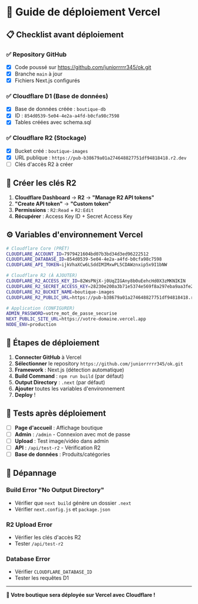 # 🚀 Guide de déploiement Vercel

## 📋 Checklist avant déploiement

### ✅ Repository GitHub
- [x] Code poussé sur https://github.com/juniorrrrr345/ok.git
- [x] Branche `main` à jour
- [x] Fichiers Next.js configurés

### ✅ Cloudflare D1 (Base de données)
- [x] Base de données créée : `boutique-db`
- [x] ID : `854d0539-5e04-4e2a-a4fd-b0cfa98c7598`
- [x] Tables créées avec schema.sql

### ✅ Cloudflare R2 (Stockage)
- [x] Bucket créé : `boutique-images`
- [x] URL publique : `https://pub-b38679a01a274648827751df94818418.r2.dev`
- [ ] Clés d'accès R2 à créer

## 🔑 Créer les clés R2

1. **Cloudflare Dashboard** → **R2** → **"Manage R2 API tokens"**
2. **"Create API token"** → **"Custom token"**
3. **Permissions** : `R2:Read` + `R2:Edit`
4. **Récupérer** : Access Key ID + Secret Access Key

## ⚙️ Variables d'environnement Vercel

```bash
# Cloudflare Core (PRÊT)
CLOUDFLARE_ACCOUNT_ID=7979421604bd07b3bd34d3ed96222512
CLOUDFLARE_DATABASE_ID=854d0539-5e04-4e2a-a4fd-b0cfa98c7598
CLOUDFLARE_API_TOKEN=ijkVhaXCw6LSddIMIMxwPL5CDAWznxip5x9I1bNW

# Cloudflare R2 (À AJOUTER)
CLOUDFLARE_R2_ACCESS_KEY_ID=82WsPNjX-j0UqZIGAny8b0uEehcHd0X3zMKNIKIN
CLOUDFLARE_R2_SECRET_ACCESS_KEY=28230e200a3b71e5374e569f8a297eba9aa3fe2e1097fdf26e5d9e340ded709d
CLOUDFLARE_R2_BUCKET_NAME=boutique-images
CLOUDFLARE_R2_PUBLIC_URL=https://pub-b38679a01a274648827751df94818418.r2.dev

# Application (CONFIGURER)
ADMIN_PASSWORD=votre_mot_de_passe_securise
NEXT_PUBLIC_SITE_URL=https://votre-domaine.vercel.app
NODE_ENV=production
```

## 🎯 Étapes de déploiement

1. **Connecter GitHub** à Vercel
2. **Sélectionner** le repository `https://github.com/juniorrrrr345/ok.git`
3. **Framework** : Next.js (détection automatique)
4. **Build Command** : `npm run build` (par défaut)
5. **Output Directory** : `.next` (par défaut)
6. **Ajouter** toutes les variables d'environnement
7. **Deploy** !

## 🧪 Tests après déploiement

- [ ] **Page d'accueil** : Affichage boutique
- [ ] **Admin** : `/admin` - Connexion avec mot de passe
- [ ] **Upload** : Test image/vidéo dans admin
- [ ] **API** : `/api/test-r2` - Vérification R2
- [ ] **Base de données** : Produits/catégories

## 🔧 Dépannage

### Build Error "No Output Directory"
- Vérifier que `next build` génère un dossier `.next`
- Vérifier `next.config.js` et `package.json`

### R2 Upload Error
- Vérifier les clés d'accès R2
- Tester `/api/test-r2`

### Database Error
- Vérifier `CLOUDFLARE_DATABASE_ID`
- Tester les requêtes D1

---

**🎉 Votre boutique sera déployée sur Vercel avec Cloudflare !**